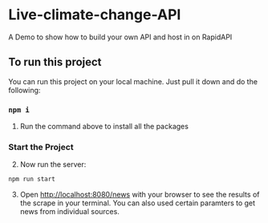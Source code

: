 # Live-climate-change-API
A Demo to show how to build your own API and host in on RapidAPI

## To run this project

You can run this project on your local machine. Just pull it down and do the following:

### `npm i`

1. Run the command above to install all the packages

### Start the Project

2. Now run the server:

```bash
npm run start
```

3. Open [http://localhost:8080/news](http://localhost:8080/news) with your browser to see the results of the scrape in your terminal. You can also used certain paramters to get news from individual sources.
